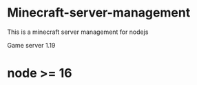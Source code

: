 # Minecraft-server-management
This is a minecraft server management for nodejs

Game server 1.19
# node >= 16

